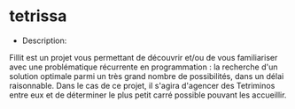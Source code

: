 # tetrissa

- Description:

Fillit est un projet vous permettant de découvrir et/ou de vous familiariser avec une problématique récurrente en programmation : la recherche d'un solution optimale parmi un très grand nombre de possibilités, dans un délai raisonnable. Dans le cas de ce projet, il s'agira d'agencer des Tetriminos entre eux et de déterminer le plus petit carré possible pouvant les accueillir.
